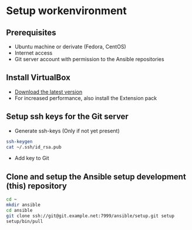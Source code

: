 # Setup workenvironment

## Prerequisites

* Ubuntu machine or derivate (Fedora, CentOS)
* Internet access
* Git server account with permission to the Ansible repositories

## Install VirtualBox

* [Download the latest version](https://www.virtualbox.org/wiki/Downloads)
* For increased performance, also install the Extension pack

## Setup ssh keys for the Git server

* Generate ssh-keys (Only if not yet present)

```bash
ssh-keygen
cat ~/.ssh/id_rsa.pub
```

* Add key to Git

## Clone and setup the Ansible setup development (this) repository

```bash
cd ~
mkdir ansible
cd ansible
git clone ssh://git@git.example.net:7999/ansible/setup.git setup
setup/bin/pull
```
